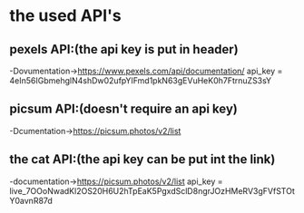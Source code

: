 # the used API's
## pexels API:(the api key is put in header)
-Dovumentation->https://www.pexels.com/api/documentation/
api_key = 4eIn56IGbmehglN4shDw02ufpYIFmd1pkN63gEVuHeK0h7FtrnuZS3sY

## picsum API:(doesn't require an api key)
-Dcumentation->https://picsum.photos/v2/list

## the cat API:(the api key can be put int the link)
-documentation->https://picsum.photos/v2/list
api_key = live_7OOoNwadKl2OS20H6U2hTpEaK5PgxdSclD8ngrJOzHMeRV3gFVfSTOtY0avnR87d
